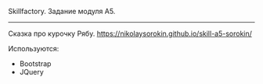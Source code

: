 Skillfactory. Задание модуля A5.
***
Сказка про курочку Рябу. https://nikolaysorokin.github.io/skill-a5-sorokin/

Используются:
- Bootstrap
- JQuery
